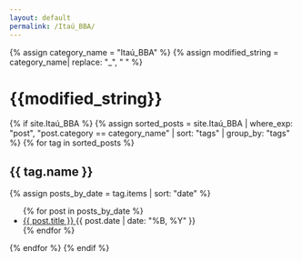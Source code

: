 ```yaml
---
layout: default
permalink: /Itaú_BBA/
---
```


{% assign category_name = "Itaú_BBA" %}
{% assign modified_string = category_name| replace: "_", " " %}
<h1>{{modified_string}}</h1>
{% if site.Itaú_BBA %}
{% assign sorted_posts = site.Itaú_BBA | where_exp: "post", "post.category == category_name" | sort: "tags" | group_by: "tags" %}
{% for tag in sorted_posts %}
<h2>{{ tag.name }}</h2>
{% assign posts_by_date = tag.items | sort: "date" %}
<ul>
{% for post in posts_by_date %}
<li><a href="{{ post.url | relative_url }}">{{ post.title }} </a><span>{{ post.date | date: "%B, %Y" }}</span></li>
{% endfor %}
</ul>
{% endfor %}
{% endif %}
